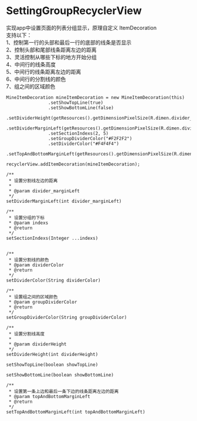 # SettingGroupRecyclerView
实现app中设置页面的列表分组显示，原理自定义 ItemDecoration  
支持以下：  
1、控制第一行的头部和最后一行的底部的线条是否显示  
2、控制头部和尾部线条距离左边的距离  
3、灵活控制从哪些下标的地方开始分组  
4、中间行的线条高度  
5、中间行的线条距离左边的距离  
6、中间行的分割线的颜色  
7、组之间的区域颜色

```
MineItemDecoration mineItemDecoration = new MineItemDecoration(this)
                .setShowTopLine(true)
                .setShowBottomLine(false)
                .setDividerHeight(getResources().getDimensionPixelSize(R.dimen.divider_height))
                .setDividerMarginLeft(getResources().getDimensionPixelSize(R.dimen.divider_margin_left))
                .setSectionIndexs(2, 5)
                .setGroupDividerColor("#F2F2F2")
                .setDividerColor("#F4F4F4")
                .setTopAndBottomMarginLeft(getResources().getDimensionPixelSize(R.dimen.top_bottom_margin_left));

recyclerView.addItemDecoration(mineItemDecoration);
```


    /**
     * 设置分割线左边的距离
     *
     * @param divider_marginLeft
     */
    setDividerMarginLeft(int divider_marginLeft)

    /**
     * 设置分组的下标
     * @param indexs
     * @return
     */
    setSectionIndexs(Integer ...indexs)
      

    /**
     * 设置分割线的颜色
     * @param dividerColor
     * @return
     */
    setDividerColor(String dividerColor)

    /**
     * 设置组之间的区域颜色
     * @param groupDividerColor
     * @return
     */
    setGroupDividerColor(String groupDividerColor) 
    
    /**
     * 设置分割线高度
     *
     * @param dividerHeight
     */
    setDividerHeight(int dividerHeight) 

    setShowTopLine(boolean showTopLine) 

    setShowBottomLine(boolean showBottomLine)
    
    /**
     * 设置第一条上边和最后一条下边的线条距离左边的距离
     * @param topAndBottomMarginLeft
     * @return
     */
    setTopAndBottomMarginLeft(int topAndBottomMarginLeft)
